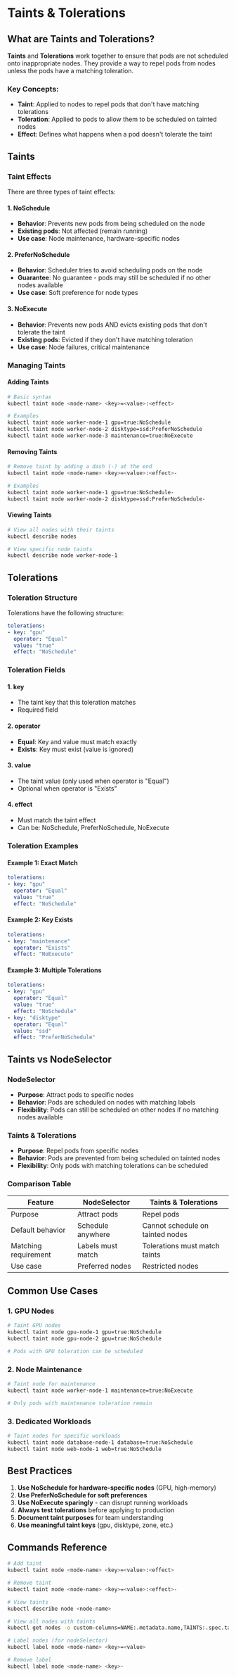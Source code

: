 # Taints & Tolerations

## What are Taints and Tolerations?

**Taints** and **Tolerations** work together to ensure that pods are not scheduled onto inappropriate nodes. They provide a way to repel pods from nodes unless the pods have a matching toleration.

### Key Concepts:
- **Taint**: Applied to nodes to repel pods that don't have matching tolerations
- **Toleration**: Applied to pods to allow them to be scheduled on tainted nodes
- **Effect**: Defines what happens when a pod doesn't tolerate the taint

## Taints

### Taint Effects
There are three types of taint effects:

#### 1. NoSchedule
- **Behavior**: Prevents new pods from being scheduled on the node
- **Existing pods**: Not affected (remain running)
- **Use case**: Node maintenance, hardware-specific nodes

#### 2. PreferNoSchedule
- **Behavior**: Scheduler tries to avoid scheduling pods on the node
- **Guarantee**: No guarantee - pods may still be scheduled if no other nodes available
- **Use case**: Soft preference for node types

#### 3. NoExecute
- **Behavior**: Prevents new pods AND evicts existing pods that don't tolerate the taint
- **Existing pods**: Evicted if they don't have matching toleration
- **Use case**: Node failures, critical maintenance

### Managing Taints

#### Adding Taints
```bash
# Basic syntax
kubectl taint node <node-name> <key>=<value>:<effect>

# Examples
kubectl taint node worker-node-1 gpu=true:NoSchedule
kubectl taint node worker-node-2 disktype=ssd:PreferNoSchedule
kubectl taint node worker-node-3 maintenance=true:NoExecute
```

#### Removing Taints
```bash
# Remove taint by adding a dash (-) at the end
kubectl taint node <node-name> <key>=<value>:<effect>-

# Examples
kubectl taint node worker-node-1 gpu=true:NoSchedule-
kubectl taint node worker-node-2 disktype=ssd:PreferNoSchedule-
```

#### Viewing Taints
```bash
# View all nodes with their taints
kubectl describe nodes

# View specific node taints
kubectl describe node worker-node-1
```

## Tolerations

### Toleration Structure
Tolerations have the following structure:

```yaml
tolerations:
- key: "gpu"
  operator: "Equal"
  value: "true"
  effect: "NoSchedule"
```

### Toleration Fields

#### 1. key
- The taint key that this toleration matches
- Required field

#### 2. operator
- **Equal**: Key and value must match exactly
- **Exists**: Key must exist (value is ignored)

#### 3. value
- The taint value (only used when operator is "Equal")
- Optional when operator is "Exists"

#### 4. effect
- Must match the taint effect
- Can be: NoSchedule, PreferNoSchedule, NoExecute

### Toleration Examples

#### Example 1: Exact Match
```yaml
tolerations:
- key: "gpu"
  operator: "Equal"
  value: "true"
  effect: "NoSchedule"
```

#### Example 2: Key Exists
```yaml
tolerations:
- key: "maintenance"
  operator: "Exists"
  effect: "NoExecute"
```

#### Example 3: Multiple Tolerations
```yaml
tolerations:
- key: "gpu"
  operator: "Equal"
  value: "true"
  effect: "NoSchedule"
- key: "disktype"
  operator: "Equal"
  value: "ssd"
  effect: "PreferNoSchedule"
```

## Taints vs NodeSelector

### NodeSelector
- **Purpose**: Attract pods to specific nodes
- **Behavior**: Pods are scheduled on nodes with matching labels
- **Flexibility**: Pods can still be scheduled on other nodes if no matching nodes available

### Taints & Tolerations
- **Purpose**: Repel pods from specific nodes
- **Behavior**: Pods are prevented from being scheduled on tainted nodes
- **Flexibility**: Only pods with matching tolerations can be scheduled

### Comparison Table
| Feature | NodeSelector | Taints & Tolerations |
|---------|--------------|---------------------|
| Purpose | Attract pods | Repel pods |
| Default behavior | Schedule anywhere | Cannot schedule on tainted nodes |
| Matching requirement | Labels must match | Tolerations must match taints |
| Use case | Preferred nodes | Restricted nodes |

## Common Use Cases

### 1. GPU Nodes
```bash
# Taint GPU nodes
kubectl taint node gpu-node-1 gpu=true:NoSchedule
kubectl taint node gpu-node-2 gpu=true:NoSchedule

# Pods with GPU toleration can be scheduled
```

### 2. Node Maintenance
```bash
# Taint node for maintenance
kubectl taint node worker-node-1 maintenance=true:NoExecute

# Only pods with maintenance toleration remain
```

### 3. Dedicated Workloads
```bash
# Taint nodes for specific workloads
kubectl taint node database-node-1 database=true:NoSchedule
kubectl taint node web-node-1 web=true:NoSchedule
```

## Best Practices

1. **Use NoSchedule for hardware-specific nodes** (GPU, high-memory)
2. **Use PreferNoSchedule for soft preferences**
3. **Use NoExecute sparingly** - can disrupt running workloads
4. **Always test tolerations** before applying to production
5. **Document taint purposes** for team understanding
6. **Use meaningful taint keys** (gpu, disktype, zone, etc.)

## Commands Reference

```bash
# Add taint
kubectl taint node <node-name> <key>=<value>:<effect>

# Remove taint
kubectl taint node <node-name> <key>=<value>:<effect>-

# View taints
kubectl describe node <node-name>

# View all nodes with taints
kubectl get nodes -o custom-columns=NAME:.metadata.name,TAINTS:.spec.taints

# Label nodes (for nodeSelector)
kubectl label node <node-name> <key>=<value>

# Remove label
kubectl label node <node-name> <key>-
```